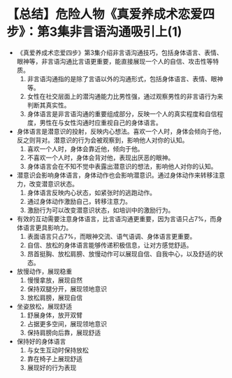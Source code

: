 # 【总结】危险人物《真爱养成术恋爱四步》：第3集非言语沟通吸引上(1)

-   《真爱养成术恋爱四步》第3集介绍非言语沟通技巧，包括身体语言、表情、眼神等，非言语沟通比言语更重要，能直接展现一个人的自信、攻击性等特质。
    1.  非言语沟通指的是除了言语以外的沟通形式，包括身体语言、表情、眼神等。
    2.  女性在社交层面上的潜沟通能力比男性强，通过观察男性的非言语行为来判断其真实性。
    3.  身体语言是非言语沟通的重要组成部分，反映一个人的真实程度和自信程度，男性在与女性沟通时应重视自己的身体语言。
-   身体语言是潜意识的投射，反映内心想法。喜欢一个人时，身体会倾向于他，反之则背对。潜意识的行为会被观察到，影响他人对你的认知。
    1.  喜欢一个人时，身体会靠近他，倾向于他。
    2.  不喜欢一个人时，身体会背对他，表现出厌恶的眼神。
    3.  身体语言会在不知不觉中表露出潜意识的想法，影响他人对你的认知。
-   潜意识会影响身体语言，身体动作也会影响潜意识。通过身体动作来转移注意力，改变潜意识状态。
    1.  身体语言反映内心状态，如紧张时的逃跑动作。
    2.  通过身体动作激励自己，转移注意力。
    3.  激励行为可以改变潜意识状态，如培训中的激励行为。
-   有效的互动需要注意身体语言，比言语沟通更重要，因为言语只占7%，而身体语言更具影响力。
    1.  表面语言只占7%，而眼神交流、语气语调、身体语言更重要。
    2.  自信、放松的身体语言能够传递积极信息，让对方感觉舒适。
    3.  昂首挺胸、放松肩膀、放慢动作可以展现自信、自我中心，以及舒适的状态。
-   放慢动作，展现稳重
    1.  慢慢拿放，展现自然
    2.  保持双腿分开，展现领地意识
    3.  放松肩膀，展现自信
-   坐姿放松，展现舒适
    1.  舒展身体，放开双臂
    2.  占据更多空间，展现领地意识
    3.  保持肩膀向后靠，展现舒适
-   保持好的身体语言
    1.  与女生互动时保持放松
    2.  靠在椅子上展现舒适
    3.  展现好的行为表现